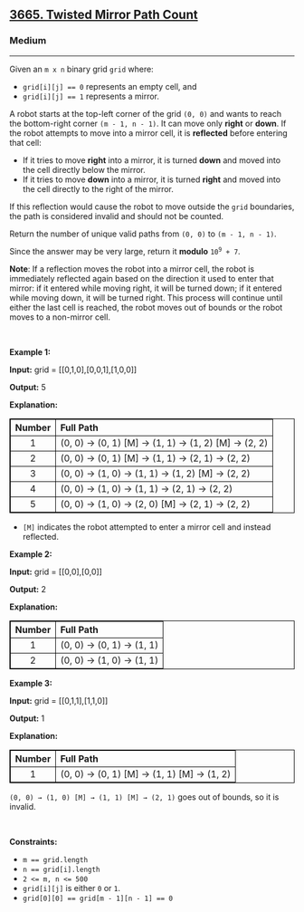 <h2><a href="https://leetcode.com/problems/twisted-mirror-path-count">3665. Twisted Mirror Path Count</a></h2><h3>Medium</h3><hr><p>Given an <code>m x n</code> binary grid <code>grid</code> where:</p>

<ul>
	<li><code>grid[i][j] == 0</code> represents an empty cell, and</li>
	<li><code>grid[i][j] == 1</code> represents a mirror.</li>
</ul>

<p>A robot starts at the top-left corner of the grid <code>(0, 0)</code> and wants to reach the bottom-right corner <code>(m - 1, n - 1)</code>. It can move only <strong>right</strong> or <strong>down</strong>. If the robot attempts to move into a mirror cell, it is <strong>reflected</strong> before entering that cell:</p>

<ul>
	<li>If it tries to move <strong>right</strong> into a mirror, it is turned <strong>down</strong> and moved into the cell directly below the mirror.</li>
	<li>If it tries to move <strong>down</strong> into a mirror, it is turned <strong>right</strong> and moved into the cell directly to the right of the mirror.</li>
</ul>

<p>If this reflection would cause the robot to move outside the <code>grid</code> boundaries, the path is considered invalid and should not be counted.</p>

<p>Return the number of unique valid paths from <code>(0, 0)</code> to <code>(m - 1, n - 1)</code>.</p>

<p>Since the answer may be very large, return it <strong>modulo</strong> <code>10<sup>9</sup> + 7</code>.</p>

<p><strong>Note</strong>: If a reflection moves the robot into a mirror cell, the robot is immediately reflected again based on the direction it used to enter that mirror: if it entered while moving right, it will be turned down; if it entered while moving down, it will be turned right. This process will continue until either the last cell is reached, the robot moves out of bounds or the robot moves to a non-mirror cell.</p>

<p>&nbsp;</p>
<p><strong class="example">Example 1:</strong></p>

<div class="example-block">
<p><strong>Input:</strong> <span class="example-io">grid = [[0,1,0],[0,0,1],[1,0,0]]</span></p>

<p><strong>Output:</strong> <span class="example-io">5</span></p>

<p><strong>Explanation:</strong></p>

<table style="border: 1px solid black;">
	<thead>
		<tr>
			<th align="center" style="border: 1px solid black;">Number</th>
			<th align="left" style="border: 1px solid black;">Full Path</th>
		</tr>
	</thead>
	<tbody>
		<tr>
			<td align="center" style="border: 1px solid black;">1</td>
			<td align="left" style="border: 1px solid black;">(0, 0) &rarr; (0, 1) [M] &rarr; (1, 1) &rarr; (1, 2) [M] &rarr; (2, 2)</td>
		</tr>
		<tr>
			<td align="center" style="border: 1px solid black;">2</td>
			<td align="left" style="border: 1px solid black;">(0, 0) &rarr; (0, 1) [M] &rarr; (1, 1) &rarr; (2, 1) &rarr; (2, 2)</td>
		</tr>
		<tr>
			<td align="center" style="border: 1px solid black;">3</td>
			<td align="left" style="border: 1px solid black;">(0, 0) &rarr; (1, 0) &rarr; (1, 1) &rarr; (1, 2) [M] &rarr; (2, 2)</td>
		</tr>
		<tr>
			<td align="center" style="border: 1px solid black;">4</td>
			<td align="left" style="border: 1px solid black;">(0, 0) &rarr; (1, 0) &rarr; (1, 1) &rarr; (2, 1) &rarr; (2, 2)</td>
		</tr>
		<tr>
			<td align="center" style="border: 1px solid black;">5</td>
			<td align="left" style="border: 1px solid black;">(0, 0) &rarr; (1, 0) &rarr; (2, 0) [M] &rarr; (2, 1) &rarr; (2, 2)</td>
		</tr>
	</tbody>
</table>

<ul data-end="606" data-start="521">
	<li data-end="606" data-start="521">
	<p data-end="606" data-start="523"><code>[M]</code> indicates the robot attempted to enter a mirror cell and instead reflected.</p>
	</li>
</ul>
</div>

<p><strong class="example">Example 2:</strong></p>

<div class="example-block">
<p><strong>Input:</strong> <span class="example-io">grid = [[0,0],[0,0]]</span></p>

<p><strong>Output:</strong> <span class="example-io">2</span></p>

<p><strong>Explanation:</strong></p>

<table style="border: 1px solid black;">
	<thead>
		<tr>
			<th align="center" style="border: 1px solid black;">Number</th>
			<th align="left" style="border: 1px solid black;">Full Path</th>
		</tr>
	</thead>
	<tbody>
		<tr>
			<td align="center" style="border: 1px solid black;">1</td>
			<td align="left" style="border: 1px solid black;">(0, 0) &rarr; (0, 1) &rarr; (1, 1)</td>
		</tr>
		<tr>
			<td align="center" style="border: 1px solid black;">2</td>
			<td align="left" style="border: 1px solid black;">(0, 0) &rarr; (1, 0) &rarr; (1, 1)</td>
		</tr>
	</tbody>
</table>
</div>

<p><strong class="example">Example 3:</strong></p>

<div class="example-block">
<p><strong>Input:</strong> <span class="example-io">grid = </span>[[0,1,1],[1,1,0]]</p>

<p><strong>Output:</strong> 1</p>

<p><strong>Explanation:</strong></p>

<table style="border: 1px solid black;">
	<thead>
		<tr>
			<th align="center" style="border: 1px solid black;">Number</th>
			<th align="left" style="border: 1px solid black;">Full Path</th>
		</tr>
	</thead>
	<tbody>
		<tr>
			<td align="center" style="border: 1px solid black;">1</td>
			<td align="left" style="border: 1px solid black;">(0, 0) &rarr; (0, 1) [M] &rarr; (1, 1) [M] &rarr; (1, 2)</td>
		</tr>
	</tbody>
</table>
<code>(0, 0) &rarr; (1, 0) [M] &rarr; (1, 1) [M] &rarr; (2, 1)</code> goes out of bounds, so it is invalid.</div>

<p>&nbsp;</p>
<p><strong>Constraints:</strong></p>

<ul>
	<li data-end="41" data-start="21"><code data-end="39" data-start="21">m == grid.length</code></li>
	<li data-end="67" data-start="44"><code data-end="65" data-start="44">n == grid[i].length</code></li>
	<li data-end="91" data-start="70"><code data-end="89" data-start="70">2 &lt;= m, n &lt;= 500</code></li>
	<li data-end="129" data-start="94"><code data-end="106" data-start="94">grid[i][j]</code> is either <code data-end="120" data-is-only-node="" data-start="117">0</code> or <code data-end="127" data-start="124">1</code>.</li>
	<li data-end="169" data-start="132"><code data-end="167" data-start="132">grid[0][0] == grid[m - 1][n - 1] == 0</code></li>
</ul>
